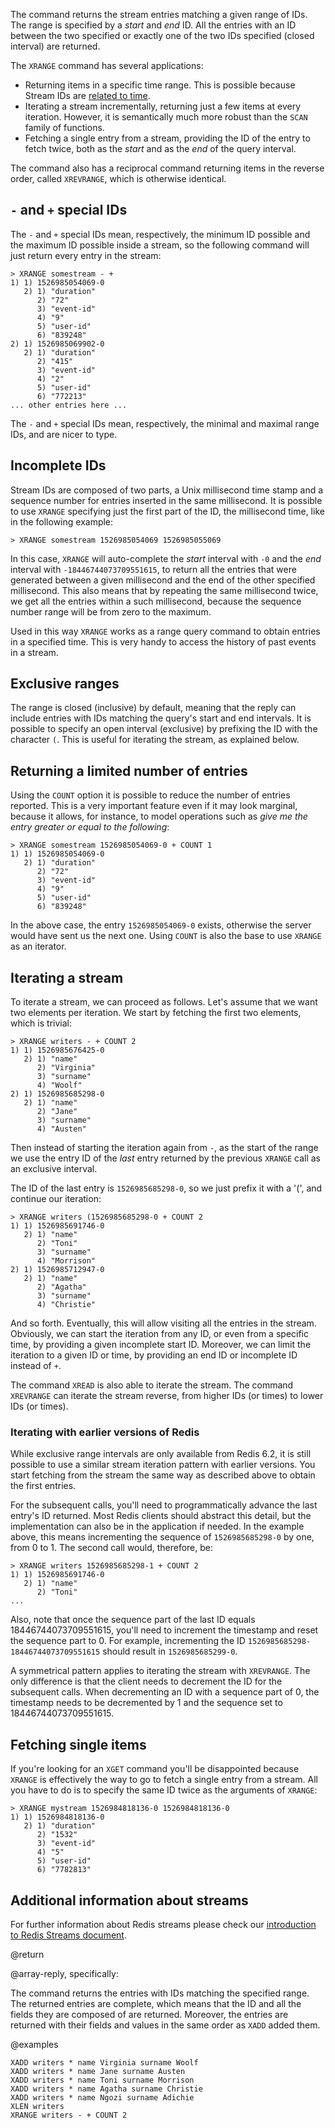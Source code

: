 The command returns the stream entries matching a given range of IDs.
The range is specified by a _start_ and _end_ ID.
All the entries with an ID between the two specified or exactly one of the two IDs specified (closed interval) are returned.

The `XRANGE` command has several applications:

* Returning items in a specific time range.
  This is possible because Stream IDs are [related to time](/topics/streams-intro).
* Iterating a stream incrementally, returning just a few items at every iteration.
  However, it is semantically much more robust than the `SCAN` family of functions.
* Fetching a single entry from a stream, providing the ID of the entry
  to fetch twice, both as the _start_ and as the _end_ of the query interval.

The command also has a reciprocal command returning items in the reverse order, called `XREVRANGE`, which is otherwise identical.

## `-` and `+` special IDs

The `-` and `+` special IDs mean, respectively, the minimum ID possible and the maximum ID possible inside a stream, so the following command will just return every entry in the stream:

```
> XRANGE somestream - +
1) 1) 1526985054069-0
   2) 1) "duration"
      2) "72"
      3) "event-id"
      4) "9"
      5) "user-id"
      6) "839248"
2) 1) 1526985069902-0
   2) 1) "duration"
      2) "415"
      3) "event-id"
      4) "2"
      5) "user-id"
      6) "772213"
... other entries here ...
```

The `-` and `+` special IDs mean, respectively, the minimal and maximal range IDs, and are nicer to type.

## Incomplete IDs

Stream IDs are composed of two parts, a Unix millisecond time stamp and a sequence number for entries inserted in the same millisecond.
It is possible to use `XRANGE` specifying just the first part of the ID, the millisecond time, like in the following example:

```
> XRANGE somestream 1526985054069 1526985055069
```

In this case, `XRANGE` will auto-complete the _start_ interval with `-0` and the _end_ interval with `-18446744073709551615`, to return all the entries that were generated between a given millisecond and the end of the other specified millisecond.
This also means that by repeating the same millisecond twice, we get all the entries within a such millisecond, because the sequence number range will be from zero to the maximum.

Used in this way `XRANGE` works as a range query command to obtain entries in a specified time. This is very handy to access the history of past events in a stream.

## Exclusive ranges

The range is closed (inclusive) by default, meaning that the reply can include entries with IDs matching the query's start and end intervals.
It is possible to specify an open interval (exclusive) by prefixing the ID with the character `(`.
This is useful for iterating the stream, as explained below.

## Returning a limited number of entries

Using the `COUNT` option it is possible to reduce the number of entries reported.
This is a very important feature even if it may look marginal, because it allows, for instance, to model operations such as *give me the entry greater or equal to the following*:

```
> XRANGE somestream 1526985054069-0 + COUNT 1
1) 1) 1526985054069-0
   2) 1) "duration"
      2) "72"
      3) "event-id"
      4) "9"
      5) "user-id"
      6) "839248"
```

In the above case, the entry `1526985054069-0` exists, otherwise the server would have sent us the next one.
Using `COUNT` is also the base to use `XRANGE` as an iterator.

## Iterating a stream

To iterate a stream, we can proceed as follows.
Let's assume that we want two elements per iteration. We start by fetching the first two elements, which is trivial:

```
> XRANGE writers - + COUNT 2
1) 1) 1526985676425-0
   2) 1) "name"
      2) "Virginia"
      3) "surname"
      4) "Woolf"
2) 1) 1526985685298-0
   2) 1) "name"
      2) "Jane"
      3) "surname"
      4) "Austen"
```

Then instead of starting the iteration again from `-`, as the start of the range we use the entry ID of the *last* entry returned by the previous `XRANGE` call as an exclusive interval.

The ID of the last entry is `1526985685298-0`, so we just prefix it with a '(', and continue our iteration:

```
> XRANGE writers (1526985685298-0 + COUNT 2
1) 1) 1526985691746-0
   2) 1) "name"
      2) "Toni"
      3) "surname"
      4) "Morrison"
2) 1) 1526985712947-0
   2) 1) "name"
      2) "Agatha"
      3) "surname"
      4) "Christie"
```

And so forth.
Eventually, this will allow visiting all the entries in the stream.
Obviously, we can start the iteration from any ID, or even from a specific time, by providing a given incomplete start ID.
Moreover, we can limit the iteration to a given ID or time, by providing an end ID or incomplete ID instead of `+`.

The command `XREAD` is also able to iterate the stream.
The command `XREVRANGE` can iterate the stream reverse, from higher IDs (or times) to lower IDs (or times).

### Iterating with earlier versions of Redis

While exclusive range intervals are only available from Redis 6.2, it is still possible to use a similar stream iteration pattern with earlier versions.
You start fetching from the stream the same way as described above to obtain the first entries.

For the subsequent calls, you'll need to programmatically advance the last entry's ID returned. Most Redis clients should abstract this detail, but the implementation can also be in the application if needed.
In the example above, this means incrementing the sequence of `1526985685298-0` by one, from 0 to 1.
The second call would, therefore, be:

```
> XRANGE writers 1526985685298-1 + COUNT 2
1) 1) 1526985691746-0
   2) 1) "name"
      2) "Toni"
...
```

Also, note that once the sequence part of the last ID equals 18446744073709551615, you'll need to increment the timestamp and reset the sequence part to 0.
For example, incrementing the ID `1526985685298-18446744073709551615` should result in `1526985685299-0`.

A symmetrical pattern applies to iterating the stream with `XREVRANGE`.
The only difference is that the client needs to decrement the ID for the subsequent calls.
When decrementing an ID with a sequence part of 0, the timestamp needs to be decremented by 1 and the sequence set to 18446744073709551615.

## Fetching single items

If you're looking for an `XGET` command you'll be disappointed because `XRANGE` is effectively the way to go to fetch a single entry from a stream.
All you have to do is to specify the same ID twice as the arguments of `XRANGE`:

```
> XRANGE mystream 1526984818136-0 1526984818136-0
1) 1) 1526984818136-0
   2) 1) "duration"
      2) "1532"
      3) "event-id"
      4) "5"
      5) "user-id"
      6) "7782813"
```

## Additional information about streams

For further information about Redis streams please check our [introduction to Redis Streams document](/topics/streams-intro).

@return

@array-reply, specifically:

The command returns the entries with IDs matching the specified range.
The returned entries are complete, which means that the ID and all the fields they are composed of are returned.
Moreover, the entries are returned with their fields and values in the same order as `XADD` added them.

@examples

```cli
XADD writers * name Virginia surname Woolf
XADD writers * name Jane surname Austen
XADD writers * name Toni surname Morrison
XADD writers * name Agatha surname Christie
XADD writers * name Ngozi surname Adichie
XLEN writers
XRANGE writers - + COUNT 2
```
